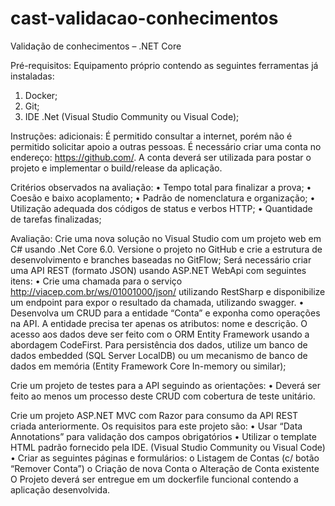 # cast-validacao-conhecimentos
Validação de conhecimentos – .NET Core

Pré-requisitos: 
Equipamento próprio contendo as seguintes ferramentas já instaladas:
1. Docker; 
2. Git; 
3. IDE .Net (Visual Studio Community ou Visual Code);

Instruções: adicionais:
É permitido consultar a internet, porém não é permitido solicitar apoio a outras pessoas. 
É necessário criar uma conta no endereço: https://github.com/. 
A conta deverá ser utilizada para postar o projeto e implementar o build/release da aplicação. 

Critérios observados na avaliação: 
• Tempo total para finalizar a prova; 
• Coesão e baixo acoplamento; 
• Padrão de nomenclatura e organização; 
• Utilização adequada dos códigos de status e verbos HTTP; 
• Quantidade de tarefas finalizadas; 

Avaliação: 
Crie uma nova solução no Visual Studio com um projeto web em C# usando .Net Core 6.0.
Versione o projeto no GitHub e crie a estrutura de desenvolvimento e branches baseadas no GitFlow; 
Será necessário criar uma API REST (formato JSON) usando ASP.NET WebApi com seguintes itens: 
• Crie uma chamada para o serviço http://viacep.com.br/ws/01001000/json/ utilizando RestSharp e disponibilize um endpoint para expor o resultado da chamada, utilizando swagger. 
• Desenvolva um CRUD para a entidade “Conta” e exponha como operações na API. A entidade precisa ter apenas os atributos: nome e descrição. O acesso aos dados deve ser feito com o ORM Entity Framework usando a abordagem CodeFirst. 
Para persistência dos dados, utilize um banco de dados embedded (SQL Server LocalDB) ou um mecanismo de banco de dados em memória (Entity Framework Core In-memory ou similar); 

Crie um projeto de testes para a API seguindo as orientações: 
• Deverá ser feito ao menos um processo deste CRUD com cobertura de teste unitário. 

Crie um projeto ASP.NET MVC com Razor para consumo da API REST criada anteriormente. Os requisitos para este projeto são: 
• Usar “Data Annotations” para validação dos campos obrigatórios 
• Utilizar o template HTML padrão fornecido pela IDE. (Visual Studio Community ou Visual Code) 
• Criar as seguintes páginas e formulários: o Listagem de Contas (c/ botão “Remover Conta”) o Criação de nova Conta o Alteração de Conta existente 
O Projeto deverá ser entregue em um dockerfile funcional contendo a aplicação desenvolvida.
